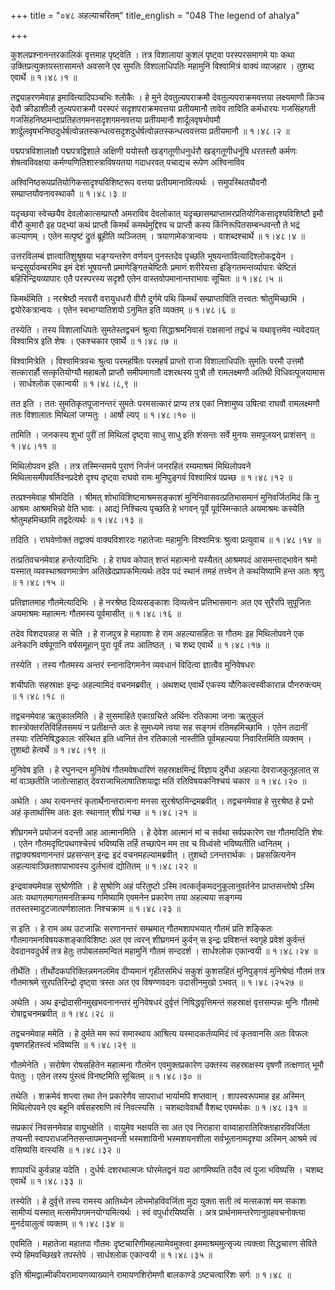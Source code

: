 +++
title = "०४८ अहल्याचरितम्"
title_english = "048 The legend of ahalya"

+++


कुशलप्रश्नानन्तरकालिकं वृत्तमाह पृष्ट्वेति । तत्र विशालायां कुशलं
पृष्ट्वा परस्परसमागमे याः कथा उक्तिप्रत्युक्तयस्तासामन्ते अवसाने एव
सुमतिः विशालाधिपतिः महामुनिं विश्वामित्रं वाक्यं व्याजहार । तुशब्द
एवार्थे  ॥  १।४८।१  ॥   

  

तद्व्याहरणमेवाह इमावित्यादिपञ्चभिः श्लोकैः । हे मुने देवतुल्यपराक्रमौ
देवतुल्यपराक्रमवत्तया लक्ष्यमाणौ किञ्च देवौ क्रीडाशीलौ तुल्यपराक्रमौ
परस्परं सदृशपराक्रमवत्तया प्रतीयमानौ तावेव ताविति कर्मधारयः गजसिंहगती
गजसिंहनिष्ठमन्दाप्रतिहतगमनसदृशगमनवत्तया प्रतीयमानौ शार्दूलवृषभोपमौ
शार्दूलवृषभनिष्ठदुर्धर्षत्वोन्नतस्कन्धत्वसदृशदुर्धर्षत्वोन्नतस्कन्धत्ववत्तया
प्रतीयमानौ  ॥  १।४८।२  ॥   

  

पद्मपत्रविशालाक्षौ पद्मपत्रद्विशाले अक्षिणी ययोस्तौ खड्गतूणीधनुर्धरौ
खड्गतूणीधनूंषि धरतस्तौ कर्मणः शेषत्वविवक्षया कर्मण्यणितिशास्त्राविषयतया
गदाधरवत् पचाद्यच रूपेण अश्विनाविव  

अश्विनिष्ठरूपप्रतियोगिकसादृश्यविशिष्टरूप वत्तया प्रतीयमानावित्यर्थः ।
समुपस्थितयौवनौ सम्प्राप्तयौवनावस्थाकौ  ॥  १।४८।३  ॥   

  

यदृच्छया स्वेच्छयैव देवलोकात्सम्प्राप्तौ अमराविव देवलोकात्
यदृच्छासम्प्राप्तामरप्रतियोगिकसादृश्यविशिष्टौ इमौ वीरौ कुमारौ इह
पद्भ्यां कथं प्राप्तौ किमर्थं कमर्थमुद्दिश्य च प्राप्तौ कस्य
किंनिरूपितसम्बन्धवन्तौ ते भद्रं कल्याणम् । एतेन मत्पृष्टं द्रुतं
ब्रूहीति व्यञ्जितम् । त्रयाणामेकत्रान्वयः । वाशब्दश्चार्थे  ॥  १।४८।४
 ॥   

  

उत्तरविलम्बं ज्ञात्वातिशुश्रूषया भङ्ग्यन्तरेण वर्णयन् पुनस्तदेव पृच्छति
भूषयन्तावित्यादिश्लोकद्वयेन । चन्द्रसूर्यावम्बरमिव इमं देशं भूषयन्तौ
प्रमाणेङ्गितचेष्टितैः प्रमाणं शरीरेयत्ता इङ्गितमन्तर्व्यापारः चेष्टितं
बहिरिन्द्रियव्यापारः एतै परस्परस्य सदृशौ एतेन वास्तवोपमानान्तराभावः
सूचितः  ॥  १।४८।५  ॥   

  

किमर्थमिति । नरश्रेष्ठौ नरवरौ वरायुधधरौ वीरौ दुर्गमे पथि किमर्थं
सम्प्राप्ताविति तत्त्वतः श्रोतुमिच्छामि । द्वयोरेकत्रान्वयः । एतेन
स्वभाग्यातिशयो ऽनुमित इति व्यक्तम्  ॥  १।४८।६  ॥   

  

तस्येति । तस्य विशालाधिपतेः सुमतेस्तद्वचनं श्रुत्वा सिद्धाश्रमनिवासं
राक्षसानां तद्वधं च यथावृत्तमेव न्यवेदयत् विश्वामित्र इति शेषः ।
एकश्चकार एवार्थे  ॥  १।४८।७  ॥   

  

विश्वामित्रेति । विश्वामित्रवचः श्रुत्वा परमहर्षितः परमहर्षं प्राप्तो
राजा विशालाधिपतिः सुमतिः परमौ उत्तमौ सत्कारार्हौ सत्कृतियोग्यौ महाबलौ
प्राप्तौ समीपमागतौ दशरथस्य पुत्रौ तौ रामलक्ष्मणौ अतिथी विधिवत्पूजयामास ।
सार्धश्लोक एकान्वयी  ॥  १।४८।८,९  ॥   

  

तत इति । ततः सुमतिकृतपूजानन्तरं सुमतेः परमसत्कारं प्राप्य तत्र एकां
निशामुष्य उषित्वा राघवौ रामलक्ष्मणौ ततः विशालातः मिथिलां जग्मतुः । आर्षो
ल्यप्  ॥  १।४८।१०  ॥   

  

तामिति । जनकस्य शुभां पुरीं तां मिथिलां दृष्ट्वा साधु साधु इति शंसन्तः
सर्वे मुनयः समपूजयन् प्राशंसन्  ॥  १।४८।११  ॥   

  

मिथिलोपवन इति । तत्र तस्मिन्समये पुराणं निर्जनं जनरहितं रम्यमाश्रमं
मिथिलोपवने मिथिलासमीपवर्तिवनप्रदेशे दृश्य दृष्ट्वा राघवो रामः
मुनिपुङ्गवं विश्वामित्रं पप्रच्छ  ॥  १।४८।१२  ॥   

  

तत्प्रश्नमेवाह श्रीमदिति । श्रीमत् शोभाविशिष्टमाश्रमसङ्काशं
मुनिनिवासवत्प्रतिभासमानं मुनिवर्जितमिदं किं नु आश्रमः आश्रमभिन्नो वेति
भावः । आद्यं निश्चित्य पृच्छति हे भगवन् पूर्वे पूर्वस्मिन्काले अयमाश्रमः
कस्येति श्रोतुमहमिच्छामि तद्वदेत्यर्थः  ॥  १।४८।१३  ॥   

  

तदिति । राघवेणोक्तं तद्वाक्यं वाक्यविशारदः गहातेजाः महामुनिः
विश्वामित्रः श्रुत्वा प्रत्युवाच  ॥  १।४८।१४  ॥   

  

तत्प्रतिवचनमेवाह हन्तेत्यादिभिः । हे राघव कोपात् शप्तं महात्मनो यस्यैतत्
आश्रमपदं आसमन्ताद्भावेन श्रमो यस्मात् व्यवस्थाश्रवणमात्रेण
अतिखेदप्रापकमित्यर्थः तदेव पदं स्थानं तमहं तत्त्वेन ते कथयिष्यामि हन्त
अतः श्रृणु  ॥  १।४८।१५  ॥   

  

प्रतिज्ञातमाह गौतमेत्यादिभिः । हे नरश्रेष्ठ दिव्यसङ्काशः दिव्यत्वेन
प्रतिभासमानः अत एव सुरैरपि सुपूजितः अयमाश्रमः महात्मनः गौतमस्य
पूर्वमासीत्  ॥  १।४८।१६  ॥   

  

तदेव विशदयन्नाह स चेति । हे राजपुत्र हे महायशः हे राम अहल्यासहितः स
गौतमः इह मिथिलोपवने एक अनेकानि वर्षपूगानि वर्षसमूहान् पुरा पूर्वं तपः
आतिष्ठत् । च शब्द एवार्थे  ॥  १।४८।१७  ॥   

  

तस्येति । तस्य गौतमस्य अन्तरं स्नानादिगमनेन व्यवधानं विदित्वा ज्ञात्वैव
मुनिवेषधरः  

शचीपतिः सहस्राक्षः इन्द्रः अहल्यामिदं वचनमब्रवीत् । अथशब्द एवार्थे एकस्य
यौगिकत्वस्वीकारान्न पौनरुक्त्यम्  ॥  १।४८।१८  ॥   

  

तद्वचनमेवाह ऋतुकालमिति । हे सुसमाहिते एकाग्रचित्ते अर्थिनः रतिकामा जनाः
ऋतुकुलं शास्त्रोक्तरतिविहितसमयं न प्रतीक्षन्ते अतः हे सुमध्यमे त्वया सह
सङ्गमं रतिमहमिच्छामि । एतेन तदानीं तस्याः रतिनिषिद्धकालः संस्थित इति
ध्वनितं तेन रतिकालो नास्तीति पूर्वमहल्यया निवारितमिति व्यक्तम् । तुशब्दो
हेत्वर्थे  ॥  १।४८।१९  ॥   

  

मुनिवेष इति । हे रघुनन्दन मुनिवेषं गौतमवेषधारिणं सहस्राक्षमिन्द्रं
विज्ञाय दुर्मेधा अहल्या देवराजकुतूहलात् स मां वाञ्छतीति जातोत्साहात्
देवराजाभिलाषातिशयाद्वा मतिं रतिविषयकनिश्चयं चकार  ॥  १।४८।२०  ॥   

  

अथेति । अथ रत्यनन्तरं कृतार्थेनान्तरात्मना मनसा
सुरश्रेष्ठमिन्द्रमब्रवीत् । तद्वचनमेवाह हे सुरश्रेष्ठ हे प्रभो अहं
कृतार्थास्मि अतः इतः स्थानात् शीघ्रं गच्छ  ॥  १।४८।२१  ॥   

  

शीघ्रगमने प्रयोजनं वदन्ती आह आत्मानमिति । हे देवेश आत्मानं मां च सर्वथा
सर्वप्रकारेण रक्ष गौतमादिति शेषः । एतेन गौतमदृष्टिपथगश्चेत्त्वं भविष्यसि
तर्हि तच्छापेन मम तव च विध्वंसो भविष्यतीति ध्वनितम् ।
तद्वाक्यश्रवणानन्तरं प्रहसन्सन् इन्द्रः इदं वचनमहल्यामब्रवीत् । तुशब्दो
ऽनन्तरार्थकः । प्रहसन्नित्यनेन अहल्यावाञ्छितशापाभावस्य दुर्लभत्वं
द्योतितम्  ॥  १।४८।२२  ॥   

  

इन्द्रवाक्यमेवाह सुश्रोणीति । हे सुश्रोणि अहं परितुष्टो ऽस्मि
त्वत्कर्तृकमदनुकूलानुवर्तनेन प्राप्तसन्तोषो ऽस्मि अतः
यथागतमागतमनतिक्रम्य गमिष्यामि एवमनेन प्रकारेण तया अहल्यया सङ्गम्य
ततस्तस्मादुटजात्पर्णशालातः निश्चक्राम  ॥  १।४८।२३  ॥   

  

स इति । हे राम अथ उटजान्निः सरणानन्तरं सम्भ्रमात् गौतमशापभयात् गौतमं
प्रति शङ्कितः गौतमागमनविषयकशङ्काविशिष्टः अत एव त्वरन् शीघ्रगमनं कुर्वन्
स इन्द्रः प्रविशन्तं स्वगृहे प्रवेशं कुर्वन्तं देवदानवदुर्धर्षं तत्र
हेतुः तपोबलसमन्वितं महामुनिं गौतमं सन्ददर्श । सार्धश्लोक एकान्वयी  ॥ 
१।४८।२४  ॥   

  

तीर्थेति । तीर्थोदकपरिक्लिन्नमनलमिव दीप्यमानं गृहीतसमिधं सकुशं कुशसहितं
मुनिपुङ्गवं मुनिश्रेष्ठं गौतमं तत्र गौतमाश्रमे सुरपतिरिन्द्रो दृष्ट्वा
त्रस्तः अत एव विषण्णवदनः उदासीनमुखो ऽभवत्  ॥  १।४८।२५२७  ॥   

  

अथेति । अथ इन्द्रोदासीनमुखभवनानन्तरं मुनिवेषधरं दुर्वृत्तं
निषिद्धवृत्तिमन्तं सहस्राक्षं वृत्तसम्पन्नः मुनिः गौतमो
रोषाद्वचनमब्रवीत्  ॥  १।४८।२८  ॥   

  

तद्वचनमेवाह ममेति । हे दुर्मते मम रूपं समास्थाय आश्रित्य
यस्मादकर्तव्यमिदं त्वं कृतवानसि अतः विफलः वृषणरहितस्त्वं भविष्यसि  ॥ 
१।४८।२९  ॥   

  

गौतमेनेति । सरोषेण रोषसहितेन महात्मना गौतमेन एवमुक्तप्रकारेण उक्तस्य
सहस्राक्षस्य वृषणौ तत्क्षणात् भूमौ पेततुः । एतेन तस्य पुंस्त्वं
विनष्टमिति सूचितम्  ॥  १।४८।३०  ॥   

  

तथेति । शक्रमेवं शप्त्वा तथा तेन प्रकारेणैव सापराधां भार्यामपि शप्तवान्
। शापस्वरूपमाह इह अस्मिन् मिथिलोपवने एव बहूनि वर्षसहस्राणि त्वं
निवत्स्यसि । चशब्दावेवार्थौ वैशब्द एवमर्थकः  ॥  १।४८।३१  ॥   

  

सप्रकारं निवसनमेवाह वायुभक्षेति । वायुमेव भक्षयति सा अत एव निराहारा
वाय्वाहारातिरिक्ताहारविवर्जिता तप्यन्ती स्वापराधजनितसन्तापमनुभवन्ती
भस्मशायिनी भस्मशयनशीला सर्वभूतानामदृश्या अस्मिन् आश्रमे त्वं वसिष्यसि
वत्स्यसि  ॥  १।४८।३२  ॥   

  

शापावधिं कुर्वन्नाह यदेति । दुर्धर्षः दशरथात्मजः घोरमेतद्वनं यदा
आगमिष्यति तदैव त्वं पूजा भविष्यसि । चशब्द एवार्थे  ॥  १।४८।३३  ॥   

  

तस्येति । हे दुर्वृत्ते तस्य रामस्य आतिथ्येन लोभमोहविवर्जिता मुदा युक्ता
सती त्वं मत्सकाशं मम सकाशः सामीप्यं यस्मात् मत्समीपगमनयोग्यमित्यर्थः ।
स्वं वपुर्धारयिष्यसि । अत्र प्रार्थनामन्तरेणानुग्रहवचनोक्त्या
मुनर्दयालुत्वं व्यक्तम्  ॥  १।४८।३४  ॥   

  

एवमिति । महातेजा महातपा गौतमः दृष्टचारिणीमहल्यामेवमुक्त्वा
इममाश्रममुत्सृज्य त्यक्त्वा सिद्धचारण सेविते रम्ये हिमवच्छिखरे तपस्तेपे
। सार्धश्लोक एकान्वयी  ॥  १।४८।३५  ॥   

  

इति श्रीमद्वाल्मीकीयरामायणव्याख्याने रामायणशिरोमणौ बालकाण्डे
ऽष्टचत्वारिंशः सर्गः  ॥  १।४८  ॥   

  

  


